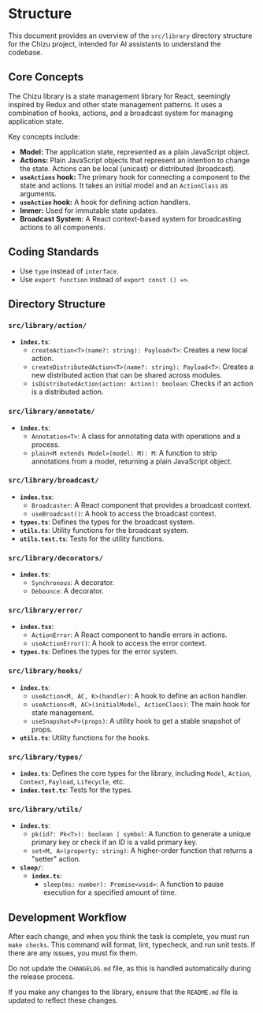 # Structure

This document provides an overview of the `src/library` directory structure for the Chizu project, intended for AI assistants to understand the codebase.

## Core Concepts

The Chizu library is a state management library for React, seemingly inspired by Redux and other state management patterns. It uses a combination of hooks, actions, and a broadcast system for managing application state.

Key concepts include:

- **Model:** The application state, represented as a plain JavaScript object.
- **Actions:** Plain JavaScript objects that represent an intention to change the state. Actions can be local (unicast) or distributed (broadcast).
- **`useActions` hook:** The primary hook for connecting a component to the state and actions. It takes an initial model and an `ActionClass` as arguments.
- **`useAction` hook:** A hook for defining action handlers.
- **Immer:** Used for immutable state updates.
- **Broadcast System:** A React context-based system for broadcasting actions to all components.

## Coding Standards

- Use `type` instead of `interface`.
- Use `export function` instead of `export const () =>`.

## Directory Structure

### `src/library/action/`

- **`index.ts`**:
  - `createAction<T>(name?: string): Payload<T>`: Creates a new local action.
  - `createDistributedAction<T>(name?: string): Payload<T>`: Creates a new distributed action that can be shared across modules.
  - `isDistributedAction(action: Action): boolean`: Checks if an action is a distributed action.

### `src/library/annotate/`

- **`index.ts`**:
  - `Annotation<T>`: A class for annotating data with operations and a process.
  - `plain<M extends Model>(model: M): M`: A function to strip annotations from a model, returning a plain JavaScript object.

### `src/library/broadcast/`

- **`index.tsx`**:
  - `Broadcaster`: A React component that provides a broadcast context.
  - `useBroadcast()`: A hook to access the broadcast context.
- **`types.ts`**: Defines the types for the broadcast system.
- **`utils.ts`**: Utility functions for the broadcast system.
- **`utils.test.ts`**: Tests for the utility functions.

### `src/library/decorators/`

- **`index.ts`**:
  - `Synchronous`: A decorator.
  - `Debounce`: A decorator.

### `src/library/error/`

- **`index.tsx`**:
  - `ActionError`: A React component to handle errors in actions.
  - `useActionError()`: A hook to access the error context.
- **`types.ts`**: Defines the types for the error system.

### `src/library/hooks/`

- **`index.ts`**:
  - `useAction<M, AC, K>(handler)`: A hook to define an action handler.
  - `useActions<M, AC>(initialModel, ActionClass)`: The main hook for state management.
  - `useSnapshot<P>(props)`: A utility hook to get a stable snapshot of props.
- **`utils.ts`**: Utility functions for the hooks.

### `src/library/types/`

- **`index.ts`**: Defines the core types for the library, including `Model`, `Action`, `Context`, `Payload`, `Lifecycle`, etc.
- **`index.test.ts`**: Tests for the types.

### `src/library/utils/`

- **`index.ts`**:
  - `pk(id?: Pk<T>): boolean | symbol`: A function to generate a unique primary key or check if an ID is a valid primary key.
  - `set<M, A>(property: string)`: A higher-order function that returns a "setter" action.
- **`sleep/`**:
  - **`index.ts`**:
    - `sleep(ms: number): Promise<void>`: A function to pause execution for a specified amount of time.

## Development Workflow

After each change, and when you think the task is complete, you must run `make checks`. This command will format, lint, typecheck, and run unit tests. If there are any issues, you must fix them.

Do not update the `CHANGELOG.md` file, as this is handled automatically during the release process.

If you make any changes to the library, ensure that the `README.md` file is updated to reflect these changes.
